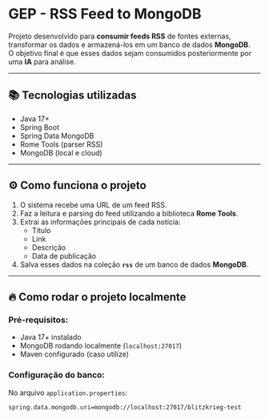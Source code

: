 # GEP - RSS Feed to MongoDB

Projeto desenvolvido para **consumir feeds RSS** de fontes externas, transformar os dados e armazená-los em um banco de dados **MongoDB**.  
O objetivo final é que esses dados sejam consumidos posteriormente por uma **IA** para análise.

---

## 📚 Tecnologias utilizadas

- Java 17+
- Spring Boot
- Spring Data MongoDB
- Rome Tools (parser RSS)
- MongoDB (local e cloud)

---

## ⚙️ Como funciona o projeto

1. O sistema recebe uma URL de um feed RSS.
2. Faz a leitura e parsing do feed utilizando a biblioteca **Rome Tools**.
3. Extrai as informações principais de cada notícia:
   - Título
   - Link
   - Descrição
   - Data de publicação
4. Salva esses dados na coleção **`rss`** de um banco de dados **MongoDB**.

---

## 🔥 Como rodar o projeto localmente

### Pré-requisitos:
- Java 17+ instalado
- MongoDB rodando localmente (`localhost:27017`)
- Maven configurado (caso utilize)

### Configuração do banco:
No arquivo `application.properties`:

```properties
spring.data.mongodb.uri=mongodb://localhost:27017/blitzkrieg-test



